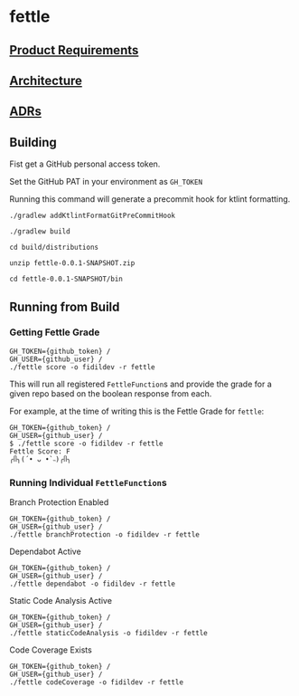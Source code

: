 # fettle

## [Product Requirements](./doc/prd.md)

## [Architecture](./doc/architecture.md)

## [ADRs](https://fidildev.github.io/fettle/doc/adr/index.html)

## Building

Fist get a GitHub personal access token.

Set the GitHub PAT in your environment as `GH_TOKEN`

Running this command will generate a precommit hook for ktlint formatting.

```shell
./gradlew addKtlintFormatGitPreCommitHook
```

```shell
./gradlew build
```

```shell
cd build/distributions
```

```shell
unzip fettle-0.0.1-SNAPSHOT.zip
```

```shell
cd fettle-0.0.1-SNAPSHOT/bin
```

## Running from Build

### Getting Fettle Grade

```shell
GH_TOKEN={github_token} /
GH_USER={github_user} /
./fettle score -o fidildev -r fettle
```

This will run all registered `FettleFunction`s and provide the grade for a given repo based on the boolean response from
each.

For example, at the time of writing this is the Fettle Grade for `fettle`:

```shell
GH_TOKEN={github_token} /
GH_USER={github_user} /
$ ./fettle score -o fidildev -r fettle
Fettle Score: F
╭ᥥ╮(´• ᴗ •`˵)╭ᥥ╮
```

### Running Individual `FettleFunction`s

Branch Protection Enabled

```shell
GH_TOKEN={github_token} /
GH_USER={github_user} /
./fettle branchProtection -o fidildev -r fettle
```

Dependabot Active

```shell
GH_TOKEN={github_token} /
GH_USER={github_user} /
./fettle dependabot -o fidildev -r fettle
```

Static Code Analysis Active

```shell
GH_TOKEN={github_token} /
GH_USER={github_user} /
./fettle staticCodeAnalysis -o fidildev -r fettle
```

Code Coverage Exists

```shell
GH_TOKEN={github_token} /
GH_USER={github_user} /
./fettle codeCoverage -o fidildev -r fettle
```